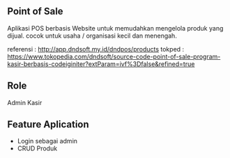 ## Point of Sale
Aplikasi POS berbasis Website untuk memudahkan mengelola produk yang dijual.
cocok untuk usaha / organisasi kecil dan menengah.

referensi   : http://app.dndsoft.my.id/dndpos/products
tokped      : https://www.tokopedia.com/dndsoft/source-code-point-of-sale-program-kasir-berbasis-codeiginiter?extParam=ivf%3Dfalse&refined=true

## Role 
Admin 
Kasir

## Feature Aplication
- Login sebagai admin
- CRUD Produk
